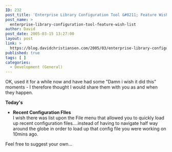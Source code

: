 ```yaml
---
ID: 232
post_title: 'Enterprise Library Configuration Tool &#8211; Feature Wish List'
post_name: >
  enterprise-library-configuration-tool-feature-wish-list
author: David
post_date: 2005-03-15 13:27:00
layout: post
link: >
  https://blog.davidchristiansen.com/2005/03/enterprise-library-configuration-tool-feature-wish-list/
published: true
tags: [ ]
categories:
  - Development (General)
---
```

<p>OK, used it for a while now and have had some "Damn i wish it did this" moments - I therefore thought I would share them with you as and when they happen.</p>
<p><b>Today's</b> </p>
<ul>
<li><b>Recent Configuration FIles</b><br>I wish there was list upon the File menu that allowed you to quickly load up recent configuration files....instead of having to navigate half way around the globe in order to load up that config file you were working on 10mins ago.</li></ul>
<p>Feel free to suggest your own...</p>